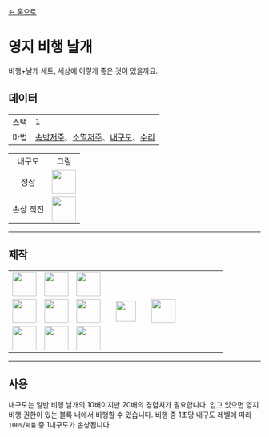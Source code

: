 [← 홈으로](../)
# 영지 비행 날개
비행+날개 세트, 세상에 이렇게 좋은 것이 있을까요.

## 데이터
<table>
    <tr><td align="end">스택</td><td>1</td></tr>
    <tr><td align="end">마법</td><td><a href="https://minecraft.fandom.com/zh/wiki/속박저주">속박저주</a>、<a href="https://minecraft.fandom.com/zh/wiki/소멸저주">소멸저주</a>、<a href="https://minecraft.fandom.com/zh/wiki/내구도">내구도</a>、<a href="https://minecraft.fandom.com/zh/wiki/수리">수리</a></td></tr>
</table>
<table>
    <tr><td align="center">내구도</td><td align="center">그림</td></tr>
    <tr><td align="center">정상</td><td><img src="https://i.imgur.com/sMykckD.png" height="48"/></td></tr>
    <tr><td align="center">손상 직전</td><td><img src="https://i.imgur.com/eKWcQ5V.png" height="48"/></td></tr>
</table>

---

## 제작
<table>
    <tr><td><img src="https://i.imgur.com/wl43BjZ.png" width="48"/></td><td><img src="https://i.imgur.com/IWZz8YM.png" width="48"/></td><td><img src="https://i.imgur.com/wl43BjZ.png" width="48"/></td><td colspan="3"></td></tr>
    <tr><td><img src="https://i.imgur.com/wl43BjZ.png" width="48"/></td><td><img src="https://i.imgur.com/E4LgClR.png" width="48"/></td><td><img src="https://i.imgur.com/wl43BjZ.png" width="48"/></td><td width="70" align="center"><img src="https://i.imgur.com/VE0KqIE.png" width="40"/></td><td><img src="https://i.imgur.com/sMykckD.png" width="48"/></td><td width="70"></td></tr>
    <tr><td><img src="https://i.imgur.com/wl43BjZ.png" width="48"/></td><td><img src="https://i.imgur.com/wl43BjZ.png" width="48"/></td><td><img src="https://i.imgur.com/wl43BjZ.png" width="48"/></td><td colspan="3"></td></tr>
</table>

---

## 사용
내구도는 일반 비행 날개의 10배이지만 20배의 경험치가 필요합니다. 
입고 있으면 영지 비행 권한이 있는 블록 내에서 비행할 수 있습니다.
비행 중 1초당 내구도 레벨에 따라 `100%`/`확률` 중 1내구도가 손상됩니다.
